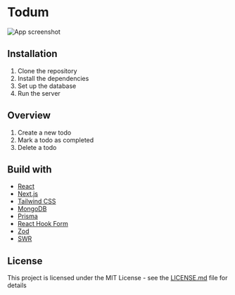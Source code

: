 # Todum

![App screenshot](https://github.com/aBgAmeuR/Todum/assets/113059124/6d8ddd3f-3666-4b1b-a4bc-bf47ddf698ac)

## Installation

1. Clone the repository
2. Install the dependencies
3. Set up the database
4. Run the server

## Overview

1. Create a new todo
2. Mark a todo as completed
3. Delete a todo

## Build with

- [React](https://reactjs.org/)
- [Next.js](https://nextjs.org/)
- [Tailwind CSS](https://tailwindcss.com/)
- [MongoDB](https://www.mongodb.com/)
- [Prisma](https://www.prisma.io/)
- [React Hook Form](https://react-hook-form.com/)
- [Zod](https://zod.dev/)
- [SWR](https://swr.vercel.app/)

## License

This project is licensed under the MIT License - see the [LICENSE.md](LICENSE.md) file for details
